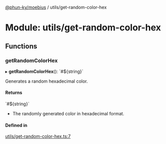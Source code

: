 [@phun-ky/moebius](../README.md) / utils/get-random-color-hex

# Module: utils/get-random-color-hex

## Functions

### getRandomColorHex

▸ **getRandomColorHex**(): \`#${string}\`

Generates a random hexadecimal color.

#### Returns

\`#${string}\`

- The randomly generated color in hexadecimal format.

#### Defined in

[utils/get-random-color-hex.ts:7](https://github.com/phun-ky/moebius/blob/main/src/utils/get-random-color-hex.ts#L7)
